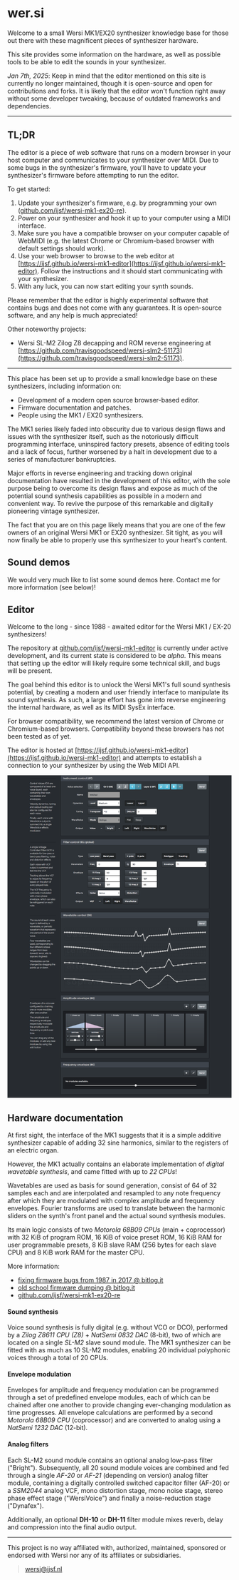 # wer.si

Welcome to a small Wersi MK1/EX20 synthesizer knowledge base for those out there with these magnificent pieces of synthesizer hardware.

This site provides some information on the hardware, as well as possible tools to be able to edit the sounds in your synthesizer.

_Jan 7th, 2025_: Keep in mind that the editor mentioned on this site is currently no longer maintained, though it is open-source and open for contributions and forks. It is likely that the editor won't function right away without some developer tweaking, because of outdated frameworks and dependencies.

___

## TL;DR

The editor is a piece of web software that runs on a modern browser in your host computer and communicates to your synthesizer over MIDI. Due to some bugs in the synthesizer's firmware, you'll have to update your synthesizer's firmware before attempting to run the editor.

To get started:

1. Update your synthesizer's firmware, e.g. by programming your own ([github.com/ijsf/wersi-mk1-ex20-re](https://github.com/ijsf/wersi-mk1-ex20-re)).
2. Power on your synthesizer and hook it up to your computer using a MIDI interface.
3. Make sure you have a compatible browser on your computer capable of WebMIDI (e.g. the latest Chrome or Chromium-based browser with default settings should work).
4. Use your web browser to browse to the web editor at [https://ijsf.github.io/wersi-mk1-editor](https://ijsf.github.io/wersi-mk1-editor). Follow the instructions and it should start communicating with your synthesizer.
5. With any luck, you can now start editing your synth sounds.

Please remember that the editor is highly experimental software that contains bugs and does not come with any guarantees. It is open-source software, and any help is much appreciated!

Other noteworthy projects:

* Wersi SL-M2 Zilog Z8 decapping and ROM reverse engineering at [https://github.com/travisgoodspeed/wersi-slm2-51173](https://github.com/travisgoodspeed/wersi-slm2-51173).

___

This place has been set up to provide a small knowledge base on these synthesizers, including information on:

* Development of a modern open source browser-based editor.
* Firmware documentation and patches.
* People using the MK1 / EX20 synthesizers.

The MK1 series likely faded into obscurity due to various design flaws and issues with the synthesizer itself, such as the notoriously difficult programming interface, uninspired factory presets, absence of editing tools and a lack of focus, further worsened by a halt in development due to a series of manufacturer bankruptcies.

Major efforts in reverse engineering and tracking down original documentation have resulted in the development of this editor, with the sole purpose being to overcome its design flaws and expose as much of the potential sound synthesis capabilities as possible in a modern and convenient way. To revive the purpose of this remarkable and digitally pioneering vintage synthesizer.

The fact that you are on this page likely means that you are one of the few owners of an original Wersi MK1 or EX20 synthesizer. Sit tight, as you will now finally be able to properly use this synthesizer to your heart's content.

## Sound demos

We would very much like to list some sound demos here. Contact me for more information (see below)!

## Editor

Welcome to the long - since 1988 - awaited editor for the Wersi MK1 / EX-20 synthesizers!

The repository at [github.com/ijsf/wersi-mk1-editor](https://github.com/ijsf/wersi-mk1-editor) is currently under active development, and its current state is considered to be *alpha*. This means that setting up the editor will likely require some technical skill, and bugs will be present.

The goal behind this editor is to unlock the Wersi MK1's full sound synthesis potential, by creating a modern and user friendly interface to manipulate its sound synthesis. As such, a large effort has gone into reverse engineering the internal hardware, as well as its MIDI SysEx interface.

For browser compatibility, we recommend the latest version of Chrome or Chromium-based browsers. Compatibility beyond these browsers has not been tested as of yet.

The editor is hosted at [https://ijsf.github.io/wersi-mk1-editor](https://ijsf.github.io/wersi-mk1-editor) and attempts to establish a connection to your synthesizer by using the Web MIDI API.

<img src="https://raw.githubusercontent.com/ijsf/wer.si/master/snapshot5.png">

## Hardware documentation

At first sight, the interface of the MK1 suggests that it is a simple additive synthesizer capable of adding 32 sine harmonics, similar to the registers of an electric organ.

However, the MK1 actually contains an elaborate implementation of *digital wavetable synthesis*, and came fitted with up to *22 CPUs*!

Wavetables are used as basis for sound generation, consist of 64 of 32 samples each and are interpolated and resampled to any note frequency after which they are modulated with complex amplitude and frequency envelopes. Fourier transforms are used to translate between the harmonic sliders on the synth's front panel and the actual sound synthesis modules.

Its main logic consists of two *Motorola 68B09 CPUs* (main + coprocessor) with 32 KiB of program ROM, 16 KiB of voice preset ROM, 16 KiB RAM for user programmable presets, 8 KiB slave RAM (256 bytes for each slave CPU) and 8 KiB work RAM for the master CPU.

More information:

* [fixing firmware bugs from 1987 in 2017 @ bitlog.it](https://bitlog.it/20170102_fixing_firmware_bugs_from_1987_in_2017.html)
* [old school firmware dumping @ bitlog.it](https://bitlog.it/20150709_old_school_eprom_firmware_dumping.html)
* [github.com/ijsf/wersi-mk1-ex20-re](https://github.com/ijsf/wersi-mk1-ex20-re)

#### Sound synthesis

Voice sound synthesis is fully digital (e.g. without VCO or DCO), performed by a *Zilog Z8611 CPU (Z8)* + *NatSemi 0832 DAC* (8-bit), two of which are located on a single *SL-M2* slave sound module. The MK1 synthesizer can be fitted with as much as 10 SL-M2 modules, enabling 20 individual polyphonic voices through a total of 20 CPUs.

#### Envelope modulation

Envelopes for amplitude and frequency modulation can be programmed through a set of predefined envelope modules, each of which can be chained after one another to provide changing ever-changing modulation as time progresses. All envelope calculations are performed by a second *Motorola 68B09 CPU* (coprocessor) and are converted to analog using a *NatSemi 1232 DAC* (12-bit).

#### Analog filters

Each SL-M2 sound module contains an optional analog low-pass filter ("Bright"). Subsequently, all 20 sound module voices are combined and fed through a single *AF-20* or *AF-21* (depending on version) analog filter module, containing a digitally controlled switched capacitor filter (AF-20) or a *SSM2044* analog VCF, mono distortion stage, mono noise stage, stereo phase effect stage ("WersiVoice") and finally a noise-reduction stage ("Dynafex").

Additionally, an optional <strong>DH-10</strong> or <strong>DH-11</strong> filter module mixes reverb, delay and compression into the final audio output.

___

This project is no way affiliated with, authorized, maintained, sponsored or endorsed with Wersi nor any of its affiliates or subsidiaries.

> wersi@ijsf.nl

